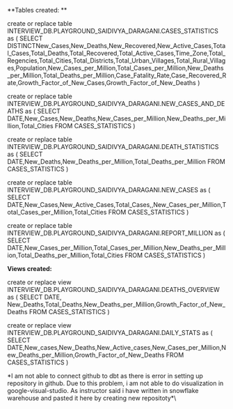 **Tables created: **
 
create or replace table INTERVIEW_DB.PLAYGROUND_SAIDIVYA_DARAGANI.CASES_STATISTICS as (
    SELECT DISTINCTNew_Cases,New_Deaths,New_Recovered,New_Active_Cases,Total_Cases,Total_Deaths,Total_Recovered,Total_Active_Cases,Time_Zone,Total_Regencies,Total_Cities,Total_Districts,Total_Urban_Villages,Total_Rural_Villages,Population,New_Cases_per_Million,Total_Cases_per_Million,New_Deaths_per_Million,Total_Deaths_per_Million,Case_Fatality_Rate,Case_Recovered_Rate,Growth_Factor_of_New_Cases,Growth_Factor_of_New_Deaths
  )

create or replace table INTERVIEW_DB.PLAYGROUND_SAIDIVYA_DARAGANI.NEW_CASES_AND_DEATHS  as (
    SELECT DATE,New_Cases,New_Deaths,New_Cases_per_Million,New_Deaths_per_Million,Total_Cities    FROM CASES_STATISTICS
  )
  

create or replace table INTERVIEW_DB.PLAYGROUND_SAIDIVYA_DARAGANI.DEATH_STATISTICS as (
    SELECT DATE,New_Deaths,New_Deaths_per_Million,Total_Deaths_per_Million    FROM CASES_STATISTICS
  )

create or replace table INTERVIEW_DB.PLAYGROUND_SAIDIVYA_DARAGANI.NEW_CASES  as (
    SELECT DATE,New_Cases,New_Active_Cases,Total_Cases,,New_Cases_per_Million,Total_Cases_per_Million,Total_Cities    FROM CASES_STATISTICS
  )

create or replace table INTERVIEW_DB.PLAYGROUND_SAIDIVYA_DARAGANI.REPORT_MILLION as (
    SELECT DATE,New_Cases_per_Million,Total_Cases_per_Million,New_Deaths_per_Million,Total_Deaths_per_Million,Total_Cities    FROM CASES_STATISTICS
  )

**Views created:**

create or replace  view INTERVIEW_DB.PLAYGROUND_SAIDIVYA_DARAGANI.DEATHS_OVERVIEW  as (
    SELECT DATE, New_Deaths,Total_Deaths,New_Deaths_per_Million,Growth_Factor_of_New_Deaths
    FROM CASES_STATISTICS
  )


create or replace  view INTERVIEW_DB.PLAYGROUND_SAIDIVYA_DARAGANI.DAILY_STATS  as (
    SELECT DATE,New_cases,New_Deaths,New_Active_cases,New_Cases_per_Million,New_Deaths_per_Million,Growth_Factor_of_New_Deaths
    FROM CASES_STATISTICS
  )
 
\*I am not able to connect github to dbt as there is error in setting up repository in github. Due to this problem, i am not able to do visualization in google-visual-studio. As instructor said i have written in snowflake warehouse and pasted it here by creating new repositoty*\
